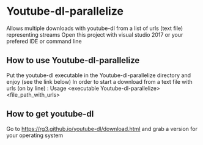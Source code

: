 # Youtube-dl-parallelize
Allows multiple downloads with youtube-dl from a list of urls (text file) representing streams
Open this project with visual studio 2017 or your prefered IDE or command line

How to use Youtube-dl-parallelize
---------------------------------
Put the youtube-dl executable in the Youtube-dl-parallelize directory and enjoy (see the link below)
In order to start a download from a text file with urls (on by line) : 
Usage &lt;executable Youtube-dl-parallelize&gt; &lt;file_path_with_urls&gt;


How to get youtube-dl
---------------------
Go to https://rg3.github.io/youtube-dl/download.html and grab a version for your operating system
